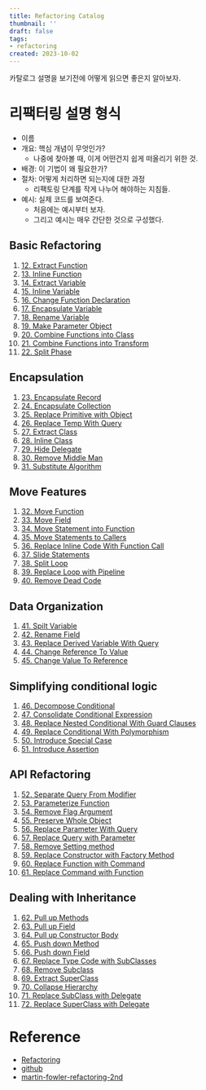 ```yaml
---
title: Refactoring Catalog
thumbnail: ''
draft: false
tags:
- refactoring
created: 2023-10-02
---
```


카탈로그 설명을 보기전에 어떻게 읽으면 좋은지 알아보자.

# 리팩터링 설명 형식

* 이름
* 개요: 핵심 개념이 무엇인가?
  * 나중에 찾아볼 때, 이게 어떤건지 쉽게 떠올리기 위한 것.
* 배경: 이 기법이 왜 필요한가?
* 절차: 어떻게 처리하면 되는지에 대한 과정
  * 리팩토링 단계를 작게 나누어 해야하는 지침들.
* 예시: 실제 코드를 보여준다.
  * 처음에는 예시부터 보자.
  * 그리고 예시는 매우 간단한 것으로 구성했다.

## Basic Refactoring

1. [12. Extract Function](12.%20Extract%20Function.md)
1. [13. Inline Function](13.%20Inline%20Function.md)
1. [14. Extract Variable](14.%20Extract%20Variable.md)
1. [15. Inline Variable](15.%20Inline%20Variable.md)
1. [16. Change Function Declaration](16.%20Change%20Function%20Declaration.md)
1. [17. Encapsulate Variable](17.%20Encapsulate%20Variable.md)
1. [18. Rename Variable](18.%20Rename%20Variable.md)
1. [19. Make Parameter Object](19.%20Make%20Parameter%20Object.md)
1. [20. Combine Functions into Class](20.%20Combine%20Functions%20into%20Class.md)
1. [21. Combine Functions into Transform](21.%20Combine%20Functions%20into%20Transform.md)
1. [22. Split Phase](22.%20Split%20Phase.md)

## Encapsulation

1. [23. Encapsulate Record](23.%20Encapsulate%20Record.md)
1. [24. Encapsulate Collection](24.%20Encapsulate%20Collection.md)
1. [25. Replace Primitive with Object](25.%20Replace%20Primitive%20with%20Object.md)
1. [26. Replace Temp With Query](26.%20Replace%20Temp%20With%20Query.md)
1. [27. Extract Class](27.%20Extract%20Class.md)
1. [28. Inline Class](28.%20Inline%20Class.md)
1. [29. Hide Delegate](29.%20Hide%20Delegate.md)
1. [30. Remove Middle Man](30.%20Remove%20Middle%20Man.md)
1. [31. Substitute Algorithm](31.%20Substitute%20Algorithm.md)

## Move Features

1. [32. Move Function](32.%20Move%20Function.md)
1. [33. Move Field](33.%20Move%20Field.md)
1. [34. Move Statement into Function](34.%20Move%20Statement%20into%20Function.md)
1. [35. Move Statements to Callers](35.%20Move%20Statements%20to%20Callers.md)
1. [36. Replace Inline Code With Function Call](36.%20Replace%20Inline%20Code%20With%20Function%20Call.md)
1. [37. Slide Statements](37.%20Slide%20Statements.md)
1. [38. Split Loop](38.%20Split%20Loop.md)
1. [39. Replace Loop with Pipeline](39.%20Replace%20Loop%20with%20Pipeline.md)
1. [40. Remove Dead Code](40.%20Remove%20Dead%20Code.md)

## Data Organization

1. [41. Spilt Variable](41.%20Spilt%20Variable.md)
1. [42. Rename Field](42.%20Rename%20Field.md)
1. [43. Replace Derived Variable With Query](43.%20Replace%20Derived%20Variable%20With%20Query.md)
1. [44. Change Reference To Value](44.%20Change%20Reference%20To%20Value.md)
1. [45. Change Value To Reference](45.%20Change%20Value%20To%20Reference.md)

## Simplifying conditional logic

1. [46. Decompose Conditional](46.%20Decompose%20Conditional.md)
1. [47. Consolidate Conditional Expression](47.%20Consolidate%20Conditional%20Expression.md)
1. [48. Replace Nested Conditional With Guard Clauses](48.%20Replace%20Nested%20Conditional%20With%20Guard%20Clauses.md)
1. [49. Replace Conditional With Polymorphism](49.%20Replace%20Conditional%20With%20Polymorphism.md)
1. [50. Introduce Special Case](50.%20Introduce%20Special%20Case.md)
1. [51. Introduce Assertion](51.%20Introduce%20Assertion.md)

## API Refactoring

1. [52. Separate Query From Modifier](52.%20Separate%20Query%20From%20Modifier.md)
1. [53. Parameterize Function](53.%20Parameterize%20Function.md)
1. [54. Remove Flag Argument](54.%20Remove%20Flag%20Argument.md)
1. [55. Preserve Whole Object](55.%20Preserve%20Whole%20Object.md)
1. [56. Replace Parameter With Query](56.%20Replace%20Parameter%20With%20Query.md)
1. [57. Replace Query with Parameter](57.%20Replace%20Query%20with%20Parameter.md)
1. [58. Remove Setting method](58.%20Remove%20Setting%20method.md)
1. [59. Replace Constructor with Factory Method](59.%20Replace%20Constructor%20with%20Factory%20Method.md)
1. [60. Replace Function with Command](60.%20Replace%20Function%20with%20Command.md)
1. [61. Replace Command with Function](61.%20Replace%20Command%20with%20Function.md)

## Dealing with Inheritance

1. [62. Pull up Methods](62.%20Pull%20up%20Methods.md)
1. [63. Pull up Field](63.%20Pull%20up%20Field.md)
1. [64. Pull up Constructor Body](64.%20Pull%20up%20Constructor%20Body.md)
1. [65. Push down Method](65.%20Push%20down%20Method.md)
1. [66. Push down Field](66.%20Push%20down%20Field.md)
1. [67. Replace Type Code with SubClasses](67.%20Replace%20Type%20Code%20with%20SubClasses.md)
1. [68. Remove Subclass](68.%20Remove%20Subclass.md)
1. [69. Extract SuperClass](69.%20Extract%20SuperClass.md)
1. [70. Collapse Hierarchy](70.%20Collapse%20Hierarchy.md)
1. [71. Replace SubClass with Delegate](71.%20Replace%20SubClass%20with%20Delegate.md)
1. [72. Replace SuperClass with Delegate](72.%20Replace%20SuperClass%20with%20Delegate.md)

# Reference

* [Refactoring](https://product.kyobobook.co.kr/detail/S000001810241)
* [github](https://github.com/WegraLee/Refactoring)
* [martin-fowler-refactoring-2nd](https://github.com/wickedwukong/martin-fowler-refactoring-2nd)
